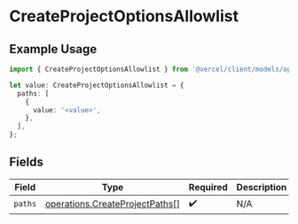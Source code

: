 # CreateProjectOptionsAllowlist

## Example Usage

```typescript
import { CreateProjectOptionsAllowlist } from '@vercel/client/models/operations';

let value: CreateProjectOptionsAllowlist = {
  paths: [
    {
      value: '<value>',
    },
  ],
};
```

## Fields

| Field   | Type                                                                             | Required           | Description |
| ------- | -------------------------------------------------------------------------------- | ------------------ | ----------- |
| `paths` | [operations.CreateProjectPaths](../../models/operations/createprojectpaths.md)[] | :heavy_check_mark: | N/A         |
